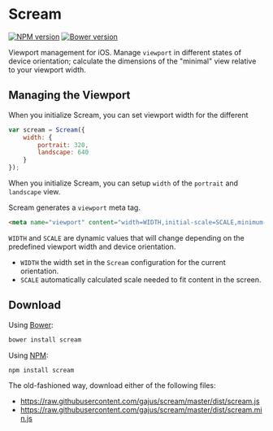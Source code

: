 # Scream

<!--[![Build Status](https://travis-ci.org/gajus/scream.png?branch=master)](https://travis-ci.org/gajus/scream)-->

[![NPM version](https://badge.fury.io/js/scream.svg)](http://badge.fury.io/js/scream)
[![Bower version](https://badge.fury.io/bo/scream.svg)](http://badge.fury.io/bo/scream)

Viewport management for iOS. Manage `viewport` in different states of device orientation; calculate the dimensions of the "minimal" view relative to your viewport width.

## Managing the Viewport

When you initialize Scream, you can set viewport width for the different 

```js
var scream = Scream({
    width: {
        portrait: 320,
        landscape: 640
    }
});
```

When you initialize Scream, you can setup `width` of the `portrait` and `landscape` view.

Scream generates a `viewport` meta tag.

```html
<meta name="viewport" content="width=WIDTH,initial-scale=SCALE,minimum-scale=SCALE,maximum-scale=SCALE,user-scale=0">
```

`WIDTH` and `SCALE` are dynamic values that will change depending on the predefined viewport width and device orientation.

* `WIDTH` the width set in the `Scream` configuration for the current orientation.
* `SCALE` automatically calculated scale needed to fit content in the screen.

## Download

Using [Bower](http://bower.io/):

```sh
bower install scream
```

Using [NPM](https://www.npmjs.org/):

```sh
npm install scream
```

The old-fashioned way, download either of the following files:

* https://raw.githubusercontent.com/gajus/scream/master/dist/scream.js
* https://raw.githubusercontent.com/gajus/scream/master/dist/scream.min.js